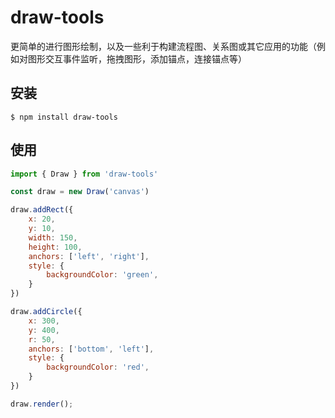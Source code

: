 # draw-tools

更简单的进行图形绘制，以及一些利于构建流程图、关系图或其它应用的功能（例如对图形交互事件监听，拖拽图形，添加锚点，连接锚点等）

## 安装

```
$ npm install draw-tools 
```

## 使用

```javascript
import { Draw } from 'draw-tools'

const draw = new Draw('canvas')

draw.addRect({
    x: 20,
    y: 10,
    width: 150,
    height: 100,
    anchors: ['left', 'right'],
    style: {
        backgroundColor: 'green',
    }
})

draw.addCircle({
    x: 300,
    y: 400,
    r: 50,
    anchors: ['bottom', 'left'],
    style: {
        backgroundColor: 'red',
    }
})

draw.render();
```